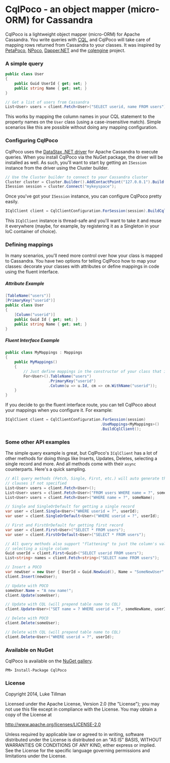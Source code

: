 # CqlPoco - an object mapper (micro-ORM) for Cassandra
CqlPoco is a lightweight object mapper (micro-ORM) for Apache Cassandra.  You write queries with [CQL](http://www.datastax.com/documentation/cql/3.1/cql/cql_intro_c.html), and CqlPoco will take care of mapping rows returned from Cassandra to your classes.  It was inspired by [PetaPoco](https://github.com/toptensoftware/PetaPoco), [NPoco](https://github.com/schotime/NPoco), [Dapper.NET](https://github.com/StackExchange/dapper-dot-net) and the [cqlengine](https://github.com/cqlengine/cqlengine) project.

### A simple query
```csharp
public class User
{
    public Guid UserId { get; set; }
    public string Name { get; set; }
}

// Get a list of users from Cassandra
List<User> users = client.Fetch<User>("SELECT userid, name FROM users");
```
This works by mapping the column names in your CQL statement to the property names on the `User` class (using a case-insensitive match).  Simple scenarios like this are possible without doing any mapping configuration.

### Configuring CqlPoco
CqlPoco uses the [DataStax .NET driver](https://github.com/datastax/csharp-driver) for Apache Cassandra to execute queries.  When you install CqlPoco via the NuGet package, the driver will be installed as well.  As such, you'll want to start by getting an `ISession` instance from the driver using the Cluster builder.

```csharp
// Use the Cluster builder to connect to your Cassandra cluster
Cluster cluster = Cluster.Builder().AddContactPoint("127.0.0.1").Build();
ISession session = cluster.Connect("mykeyspace");
```
Once you've got your `ISession` instance, you can configure CqlPoco pretty easily.
```csharp
ICqlClient client = CqlClientConfiguration.ForSession(session).BuildCqlClient();
```
This `ICqlClient` instance is thread-safe and you'll want to take it and reuse it everywhere (maybe, for example, by registering it as a Singleton in your IoC container of choice).

### Defining mappings
In many scenarios, you'll need more control over how your class is mapped to Cassandra.  You have two options for telling CqlPoco how to map your classes: decorate your classes with attributes or define mappings in code using the fluent interface.

##### Attribute Example
```csharp
[TableName("users")]
[PrimaryKey("userid")]
public class User
{
    [Column("userid")]
    public Guid Id { get; set; }
    public string Name { get; set; }
}
```
##### Fluent Interface Example
```csharp
public class MyMappings : Mappings
{
    public MyMappings()
    {
        // Just define mappings in the constructor of your class that inherits from Mappings
        For<User>().TableName("users")
                   .PrimaryKey("userid")
                   .Column(u => u.Id, cm => cm.WithName("userid"));
    }
}
```
If you decide to go the fluent interface route, you can tell CqlPoco about your mappings when you configure it.  For example:
```csharp
ICqlClient client = CqlClientConfiguration.ForSession(session)
                                          .UseMappings<MyMappings>()
                                          .BuildCqlClient();
```

### Some other API examples
The simple query example is great, but CqlPoco's `ICqlClient` has a lot of other methods for doing things like Inserts, Updates, Deletes, selecting a single record and more.  And all methods come with their `async` counterparts.  Here's a quick sampling.

```csharp
// All query methods (Fetch, Single, First, etc.) will auto generate the SELECT and FROM
// clauses if not specified
List<User> users = client.Fetch<User>();
List<User> users = client.Fetch<User>("FROM users WHERE name = ?", someName);
List<User> users = client.Fetch<User>("WHERE name = ?", someName);

// Single and SingleOrDefault for getting a single record
var user = client.Single<User>("WHERE userid = ?", userId);
var user = client.SingleOrDefault<User>("WHERE userid = ?", userId);

// First and FirstOrDefault for getting first record
var user = client.First<User>("SELECT * FROM users");
var user = client.FirstOrDefault<User>("SELECT * FROM users");

// All query methods also support "flattening" to just the column's value type when
// selecting a single column
Guid userId = client.First<Guid>("SELECT userid FROM users");
List<string> names = client.Fetch<string>("SELECT name FROM users");

// Insert a POCO
var newUser = new User { UserId = Guid.NewGuid(), Name = "SomeNewUser" };
client.Insert(newUser);

// Update with POCO
someUser.Name = "A new name!";
client.Update(someUser);

// Update with CQL (will prepend table name to CQL)
client.Update<User>("SET name = ? WHERE userid = ?", someNewName, userId);

// Delete with POCO
client.Delete(someUser);

// Delete with CQL (will prepend table name to CQL)
client.Delete<User>("WHERE userid = ?", userId);
```


### Available on NuGet
CqlPoco is available on the [NuGet gallery](https://www.nuget.org/packages/CqlPoco).
```
PM> Install-Package CqlPoco
```

### License
Copyright 2014, Luke Tillman

Licensed under the Apache License, Version 2.0 (the "License");
you may not use this file except in compliance with the License.
You may obtain a copy of the License at

http://www.apache.org/licenses/LICENSE-2.0

Unless required by applicable law or agreed to in writing, software
distributed under the License is distributed on an "AS IS" BASIS,
WITHOUT WARRANTIES OR CONDITIONS OF ANY KIND, either express or implied.
See the License for the specific language governing permissions and
limitations under the License.

